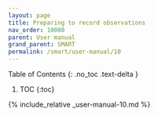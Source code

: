 ```yaml
---
layout: page
title: Preparing to record observations
nav_order: 10000
parent: User manual
grand_parent: SMART
permalink: /smart/user-manual/10
---
```

Table of Contents
{: .no_toc .text-delta }

1. TOC
{:toc}

{% include_relative _user-manual-10.md %}
